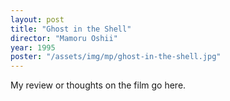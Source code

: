 ```yaml
---
layout: post
title: "Ghost in the Shell"
director: "Mamoru Oshii"
year: 1995
poster: "/assets/img/mp/ghost-in-the-shell.jpg"
---
```


My review or thoughts on the film go here.
